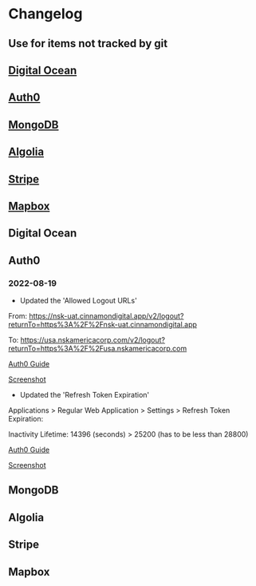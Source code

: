# Changelog

## Use for items not tracked by git

## [Digital Ocean](#digitaloceanl)

## [Auth0](#auth0)

## [MongoDB](#mongodb)

## [Algolia](#algolia)

## [Stripe](#stripe)

## [Mapbox](#mapbox)


## <a name="digitaloceanl">Digital Ocean</a>

## <a name="auth0">Auth0</a>

### 2022-08-19

- Updated the 'Allowed Logout URLs'

From:
https://nsk-uat.cinnamondigital.app/v2/logout?returnTo=https%3A%2F%2Fnsk-uat.cinnamondigital.app

To:
https://usa.nskamericacorp.com/v2/logout?returnTo=https%3A%2F%2Fusa.nskamericacorp.com

[Auth0 Guide](https://auth0.com/docs/authenticate/login/logout/redirect-users-after-logout)

[Screenshot](https://drive.google.com/file/d/1_8HD3W_54U1BhNwRqHIpVpWajlxKEGgv/view?usp=sharing)

- Updated the 'Refresh Token Expiration'

Applications > Regular Web Application > Settings > Refresh Token Expiration:

Inactivity Lifetime: 14396 (seconds)  >  25200 (has to be less than 28800)

[Auth0 Guide](https://auth0.com/docs/secure/tokens/refresh-tokens/configure-refresh-token-expiration)

[Screenshot](https://drive.google.com/file/d/1J00F4l7eXsvayZc_uDVDVqHov-dcPY0p/view?usp=sharing)

## <a name="mongodb">MongoDB</a>

## <a name="algolia">Algolia</a>

## <a name="stripe">Stripe</a>

## <a name="mapbox">Mapbox</a>